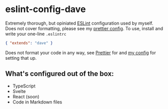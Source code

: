 # eslint-config-dave

Extremely thorough, but opiniated [ESLint](https://eslint.org/) configuration used by myself. Does not cover formatting, please see my [prettier config](https://npmjs.com/prettier-config-dave). To use, install and write your one-line `.eslintrc`

```json
{ "extends": "dave" }
```

Does not format your code in any way, see [Prettier](https://prettier.io/) for and [my config](https://npmjs.com/prettier-config-dave) for setting that up.

## What's configured out of the box:

- TypeScript
- Svelte
- React (soon)
- Code in Markdown files
